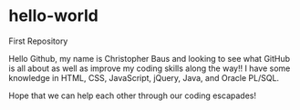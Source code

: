 # hello-world
First Repository

Hello Github, my name is Christopher Baus and looking to see what GitHub is all about as well as improve my coding skills along the way!! I have some knowledge in HTML, CSS, JavaScript, jQuery, Java, and Oracle PL/SQL.

Hope that we can help each other through our coding escapades!

